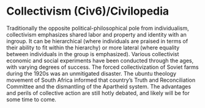 # Collectivism (Civ6)/Civilopedia

Traditionally the opposite political-philosophical pole from individualism, collectivism emphasizes shared labor and property and identity with an ingroup. It can be hierarchical (where individuals are praised in terms of their ability to fit within the hierarchy) or more lateral (where equality between individuals in the group is emphasized). Various collectivist economic and social experiments have been conducted through the ages, with varying degrees of success. The forced collectivization of Soviet farms during the 1920s was an unmitigated disaster. The ubuntu theology movement of South Africa informed that country’s Truth and Reconciliation Committee and the dismantling of the Apartheid system. The advantages and perils of collective action are still hotly debated, and likely will be for some time to come.